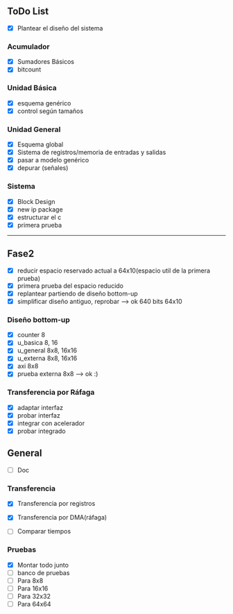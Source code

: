 ## ToDo List


- [x] Plantear el diseño del sistema

### Acumulador

- [x] Sumadores Básicos 
- [x] bitcount

### Unidad Básica

- [x] esquema genérico 
- [x] control según tamaños

### Unidad General

- [x] Esquema global 
- [x] Sistema de registros/memoria de entradas y salidas
- [x] pasar a modelo genérico 
- [x] depurar (señales)

### Sistema

- [x] Block Design
- [x] new ip package
- [x] estructurar el c
- [x] primera prueba

****

## Fase2

- [x] reducir espacio reservado actual a 64x10(espacio util de la primera prueba)
- [x] primera prueba del espacio reducido
- [x] replantear partiendo de diseño bottom-up
- [x] simplificar diseño antiguo, reprobar --> ok 640 bits 64x10

### Diseño bottom-up

- [x] counter 8
- [x] u_basica 8, 16
- [x] u_general 8x8, 16x16
- [x] u_externa 8x8, 16x16
- [x] axi 8x8
- [x] prueba externa 8x8 --> ok :)

### Transferencia por Ráfaga

- [x] adaptar interfaz
- [x] probar interfaz
- [x] integrar con acelerador 
- [x] probar integrado

## General

- [ ] Doc

### Transferencia

- [x] Transferencia por registros
- [x] Transferencia por DMA(ráfaga)
- [ ] Comparar tiempos


### Pruebas

- [x] Montar todo junto
- [ ] banco de pruebas
- [ ] Para 8x8
- [ ] Para 16x16
- [ ] Para 32x32
- [ ] Para 64x64